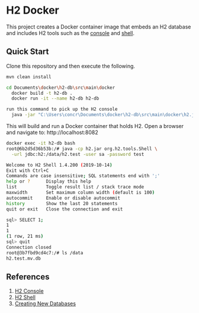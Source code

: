 # H2 Docker

This project creates a Docker container image that embeds an H2 database and includes H2 tools such as the
[console](https://www.h2database.com/javadoc/org/h2/tools/Console.html?highlight=console&search=console)
and
[shell](https://www.h2database.com/javadoc/org/h2/tools/Shell.html?highlight=shell&search=shell).

## Quick Start

Clone this repository and then execute the following.

```bash
mvn clean install

cd Documents\docker\h2-db\src\main\docker
  docker build -t h2-db .
  docker run -it --name h2-db h2-db

run this command to pick up the H2 console
  java -jar "C:\Users\concr\Documents\docker\h2-db\src\main\docker\h2.jar"

```

This will build and run a Docker container that holds H2. Open a browser and navigate to: http://localhost:8082



```bash
docker exec -it h2-db bash
root@6b2d5d36b53b:/# java -cp h2.jar org.h2.tools.Shell \
  -url jdbc:h2:/data/h2.test -user sa -password test

Welcome to H2 Shell 1.4.200 (2019-10-14)
Exit with Ctrl+C
Commands are case insensitive; SQL statements end with ';'
help or ?      Display this help
list           Toggle result list / stack trace mode
maxwidth       Set maximum column width (default is 100)
autocommit     Enable or disable autocommit
history        Show the last 20 statements
quit or exit   Close the connection and exit

sql> SELECT 1;
1
1
(1 row, 21 ms)
sql> quit
Connection closed
root@3b7fbd9cd4c7:/# ls /data
h2.test.mv.db
```


## References

1. [H2 Console](https://www.h2database.com/javadoc/org/h2/tools/Console.html?highlight=console&search=console)
1. [H2 Shell](https://www.h2database.com/javadoc/org/h2/tools/Shell.html?highlight=shell&search=shell)
1. [Creating New Databases](http://www.h2database.com/html/tutorial.html#creating_new_databases)
